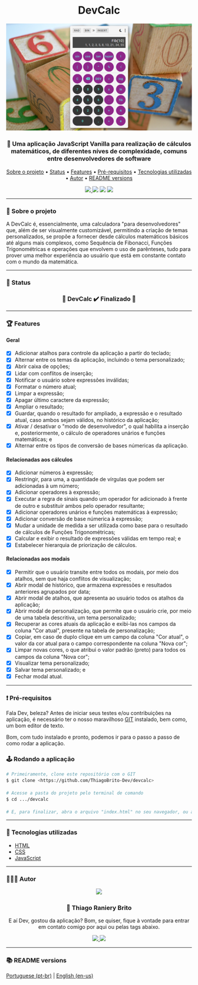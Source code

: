 <div align="center">
  <div>
    <h1>DevCalc</h1>
    <img src="./.github/devcalc.png" />
    <h3>
      🧮 Uma aplicação JavaScript Vanilla para realização de cálculos matemáticos, de diferentes níves de complexidade, comuns entre desenvolvedores de software
    </h3>
  </div>

  <p>
    <a href="#-sobre-o-projeto">Sobre o projeto</a> •
    <a href="#-status">Status</a> •
    <a href="#-features">Features</a> • 
    <a href="#%EF%B8%8F-pré-requisitos">Pré-requisitos</a> • 
    <a href="#-tecnologias-utilizadas">Tecnologias utilizadas</a> • 
    <a href="#-autor">Autor</a> •
    <a href="#-readme-versions">README versions</a>
  </p>

  <div>
    <a href="https://my-devcalc.netlify.app/">
      <img src="https://api.netlify.com/api/v1/badges/3bfdc191-3a42-4a5c-ac95-c9abfc608b98/deploy-status" />
    </a>
    <img src="https://img.shields.io/github/license/ThiagoBrito-Dev/Podcastr?color=5eddd3&style=for-the-badge" />
    <img src="https://img.shields.io/static/v1?label=version&message=1.0.0&color=5eddd3&style=for-the-badge" />
    <img src="https://img.shields.io/static/v1?label=yarn&message=v1.22.5&color=5eddd3&style=for-the-badge" />
  </div>
</div>

<hr>

### 🎯 Sobre o projeto

<p>
  A DevCalc é, essencialmente, uma calculadora "para desenvolvedores" que, além de ser visualmente customizável, permitindo a criação de temas personalizados, se propõe a fornecer desde cálculos matemáticos básicos até alguns mais complexos, como Sequência de Fibonacci, Funções Trigonométricas e operações que envolvem o uso de parênteses, tudo para prover uma melhor experiência ao usuário que está em constante contato com o mundo da matemática.
</p>

<hr>

### 🏁 Status

<h3 align="center">
  🎉 DevCalc ✔️ Finalizado 🎉
</h3>

<hr>

### 🏆 Features

#### Geral

- [x] Adicionar atalhos para controle da aplicação a partir do teclado;
- [x] Alternar entre os temas da aplicação, incluindo o tema personalizado;
- [x] Abrir caixa de opções;
- [x] Lidar com conflitos de inserção;
- [x] Notificar o usuário sobre expressões inválidas;
- [x] Formatar o número atual;
- [x] Limpar a expressão;
- [x] Apagar último caractere da expressão;
- [x] Ampliar o resultado;
- [x] Guardar, quando o resultado for ampliado, a expressão e o resultado atual, caso ambos sejam válidos, no histórico da aplicação;
- [x] Ativar / desativar o "modo de desenvolvedor", o qual habilita a inserção e, posteriormente, o cálculo de operadores unários e funções matemáticas; e
- [x] Alternar entre os tipos de conversão de bases númericas da aplicação.

#### Relacionadas aos cálculos

- [x] Adicionar números à expressão;
- [x] Restringir, para uma, a quantidade de vírgulas que podem ser adicionadas à um número;
- [x] Adicionar operadores à expressão;
- [x] Executar a regra de sinais quando um operador for adicionado à frente de outro e substituir ambos pelo operador resultante;
- [x] Adicionar operadores unários e funções matemáticas à expressão;
- [x] Adicionar conversão de base númerica à expressão;
- [x] Mudar a unidade de medida a ser utilizada como base para o resultado de cálculos de Funções Trigonométricas;
- [x] Calcular e exibir o resultado de expressões válidas em tempo real; e
- [x] Estabelecer hierarquia de priorização de cálculos.

#### Relacionadas aos modais

- [x] Permitir que o usuário transite entre todos os modais, por meio dos atalhos, sem que haja conflitos de visualização;
- [x] Abrir modal de histórico, que armazena expressões e resultados anteriores agrupados por data;
- [x] Abrir modal de atalhos, que apresenta ao usuário todos os atalhos da aplicação;
- [x] Abrir modal de personalização, que permite que o usuário crie, por meio de uma tabela descritiva, um tema personalizado;
- [x] Recuperar as cores atuais da aplicação e exibi-las nos campos da coluna "Cor atual", presente na tabela de personalização;
- [x] Copiar, em caso de duplo clique em um campo da coluna "Cor atual", o valor da cor atual para o campo correspondente na coluna "Nova cor";
- [x] Limpar novas cores, o que atribui o valor padrão (preto) para todos os campos da coluna "Nova cor";
- [x] Visualizar tema personalizado;
- [x] Salvar tema personalizado; e
- [x] Fechar modal atual.

<hr>

### ❗️ Pré-requisitos

Fala Dev, beleza? Antes de iniciar seus testes e/ou contribuições na aplicação, é necessário ter o nosso maravilhoso [GIT](https://git-scm.com) instalado, bem como, um bom editor de texto.

Bom, com tudo instalado e pronto, podemos ir para o passo a passo de como rodar a aplicação.

### 🕹️ Rodando a aplicação

```bash
# Primeiramente, clone este repositório com o GIT
$ git clone <https://github.com/ThiagoBrito-Dev/devcalc>

# Acesse a pasta do projeto pelo terminal de comando
$ cd .../devcalc

# E, para finalizar, abra o arquivo "index.html" no seu navegador, ou ainda, utilizando a extensão Live Server, caso você a tenha instalada.
```

<hr>

### 🔮 Tecnologias utilizadas

- [HTML](https://devdocs.io/html/)
- [CSS](https://devdocs.io/css/)
- [JavaScript](https://devdocs.io/javaScript/)

<hr>

### 👨🏽‍🎓 Autor

<div align="center">
  <img src="https://github.com/ThiagoBrito-Dev.png" width="250px" />

  <br />

  <div>
    <h3>
      🤝 Thiago Raniery Brito
    </h3>
    <p>E aí Dev, gostou da aplicação? Bom, se quiser, fique à vontade para entrar em contato comigo por aqui ou pelas tags abaixo.</p>
  </div>
  
  <div>
    <a href="https://www.linkedin.com/in/thiagoranierybrito/">
      <img src="https://img.shields.io/badge/-LinkedIn-blue?style=for-the-badge&logo=Linkedin&logoColor=white&link=https://www.linkedin.com/in/thiagoranierybrito/" />
    </a>
    <a href="mailto:thiagobritotrs@gmail.com">
      <img src="https://img.shields.io/badge/-Gmail-c14438?style=for-the-badge&logo=Gmail&logoColor=white&link=mailto:thiagobritotrs@gmail.com" />
    </a>
  </div>
</div>

<hr>

### 📚 README versions

<div>
  <a href="https://github.com/ThiagoBrito-Dev/devcalc/blob/main/README.md">Portuguese (pt-br)</a>
  |   
  <a href="https://github.com/ThiagoBrito-Dev/devcalc/blob/main/README-en.md">English (en-us)</a>
</div>
